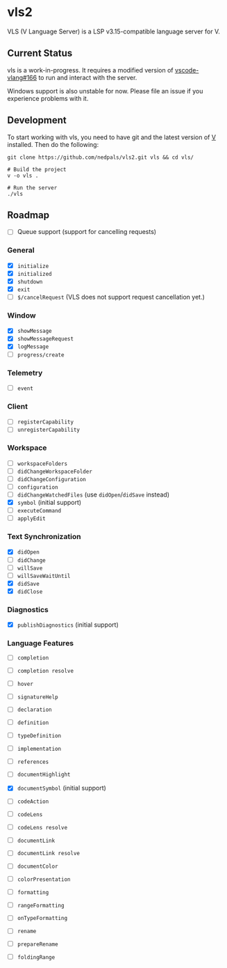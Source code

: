 # vls2
VLS (V Language Server) is a LSP v3.15-compatible language server for V.

## Current Status
vls is a work-in-progress. It requires a modified version of [vscode-vlang#166](https://github.com/vlang/vscode-vlang/pull/166) to run and interact with the server.

Windows support is also unstable for now. Please file an issue if you experience problems with it.

## Development
To start working with vls, you need to have git and the latest version of [V](https://github.com/vlang/v) installed. Then do the following:
```
git clone https://github.com/nedpals/vls2.git vls && cd vls/

# Build the project
v -o vls .

# Run the server
./vls
```

## Roadmap
- [ ] Queue support (support for cancelling requests)

### General
- [x] `initialize`
- [x] `initialized`
- [x] `shutdown`
- [x] `exit`
- [ ] `$/cancelRequest` (VLS does not support request cancellation yet.)
### Window
- [x] `showMessage`
- [x] `showMessageRequest`
- [x] `logMessage`
- [ ] `progress/create`
### Telemetry
- [ ] `event`
### Client
- [ ] `registerCapability`
- [ ] `unregisterCapability`
### Workspace
- [ ] `workspaceFolders`
- [ ] `didChangeWorkspaceFolder`
- [ ] `didChangeConfiguration`
- [ ] `configuration`
- [ ] `didChangeWatchedFiles` (use `didOpen`/`didSave` instead)
- [x] `symbol` (initial support)
- [ ] `executeCommand`
- [ ] `applyEdit`
### Text Synchronization
- [x] `didOpen`
- [ ] `didChange`
- [ ] `willSave`
- [ ] `willSaveWaitUntil`
- [x] `didSave`
- [x] `didClose`
### Diagnostics
- [x] `publishDiagnostics` (initial support)
### Language Features
- [ ] `completion`
- [ ] `completion resolve`
- [ ] `hover`
- [ ] `signatureHelp`
- [ ] `declaration`
- [ ] `definition`
- [ ] `typeDefinition`
- [ ] `implementation`
- [ ] `references`
- [ ] `documentHighlight`
- [x] `documentSymbol` (initial support)
- [ ] `codeAction`
- [ ] `codeLens`
- [ ] `codeLens resolve`
- [ ] `documentLink`
- [ ] `documentLink resolve`
- [ ] `documentColor`
- [ ] `colorPresentation`
- [ ] `formatting`
- [ ] `rangeFormatting`
- [ ] `onTypeFormatting`
- [ ] `rename`
- [ ] `prepareRename`
- [ ] `foldingRange`
    
    
    
    

